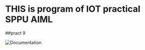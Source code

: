 # THIS is program of IOT practical SPPU AIML
##pract 9

![Documentation]([https://linktodocumentation](https://github.com/aryanmakes7204/iot-pract-print/blob/main/Screenshot%20from%202024-08-22%2011-01-12.png))
